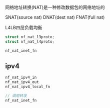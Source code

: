 网络地址转换(NAT)是一种修改数据包的网络地址的


SNAT(source nat)
DNAT(dest nat)
FNAT(full nat)



L4LB四层负载均衡




```c
struct nf_nat_l3proto;
struct nf_nat_l4proto;
```


```c
nf_nat_inet_fn
```




ipv4
-------------

```c
nf_nat_ipv4_in
nf_nat_ipv4_out
nf_nat_ipv4_local_fn

// 调用转发
nf_nat_inet_fn
```